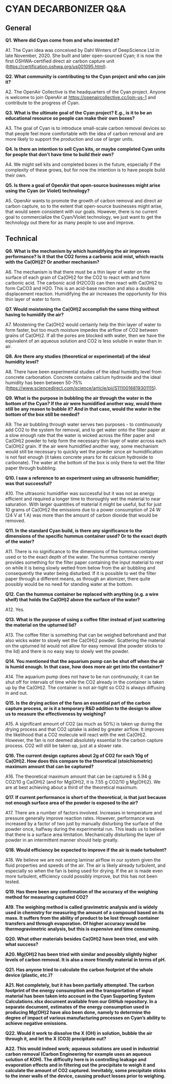 <h1>CYAN DECARBONIZER Q&A</h1>

<h2>General</h2>

<b>Q1. Where did Cyan come from and who invented it?</b>

A1. The Cyan idea was conceived by Dahl Winters of DeepScience Ltd in late November, 2020. She built and later open-sourced Cyan; it is now the first OSHWA-certified direct air carbon capture unit (https://certification.oshwa.org/us001095.html). 

<b>Q2. What community is contributing to the Cyan project and who can join it?</b>

A2. The OpenAir Collective is the headquarters of the Cyan project. Anyone is welcome to join OpenAir at https://openaircollective.cc/join-us-1 and contribute to the progress of Cyan.

<b>Q3. What is the ultimate goal of the Cyan project? E.g., is it to be an educational resource so people can make their own boxes?</b>

A3. The goal of Cyan is to introduce small-scale carbon removal devices so that people feel more comfortable with the idea of carbon removal and are more likely to support the production and use of larger units. 

<b>Q4. Is there an intention to sell Cyan kits, or maybe completed Cyan units for people that don’t have time to build their own?</b>

A4. We might sell kits and completed boxes in the future, especially if the complexity of these grows, but for now the intention is to have people build their own.

<b>Q5. Is there a goal of OpenAir that open-source businesses might arise using the Cyan (or Violet) technology?</b>

A5. OpenAir wants to promote the growth of carbon removal and direct air carbon capture, so to the extent that open-source businesses might arise, that would seem consistent with our goals. However, there is no current goal to commercialize the Cyan/Violet technology, we just want to get the technology out there for as many people to use and improve.

<h2>Technical</h2>

<b>Q6. What is the mechanism by which humidifying the air improves performance? Is it that the CO2 forms a carbonic acid mist, which reacts with the Ca(OH)2? Or another mechanism?</b>

A6. The mechanism is that there must be a thin layer of water on the surface of each grain of Ca(OH)2 for the CO2 to react with and form carbonic acid. The carbonic acid (H2CO3) can then react with Ca(OH)2 to form CaCO3 and H2O. This is an acid-base reaction and also a double displacement reaction. Humidifying the air increases the opportunity for this thin layer of water to form.

<b>Q7. Would moistening the Ca(OH)2 accomplish the same thing without having to humidify the air?</b>

A7. Moistening the Ca(OH)2 would certainly help the thin layer of water to form faster, but too much moisture impedes the airflow of CO2 between grains of Ca(OH)2. If all the pores are blocked with water, then we have the equivalent of an aqueous solution and CO2 is less soluble in water than in air.

<b>Q8. Are there any studies (theoretical or experimental) of the ideal humidity level?</b>

A8. There have been experimental studies of the ideal humidity level from concrete carbonation. Concrete contains calcium hydroxide and the ideal humidity has been between 50-75% (https://www.sciencedirect.com/science/article/pii/S1110016819301115). 

<b>Q9. What is the purpose in bubbling the air through the water in the bottom of the Cyan? If the air were humidified another way, would there still be any reason to bubble it? And in that case, would the water in the bottom of the box still be needed?</b>

A9. The air bubbling through water serves two purposes - to continuously add CO2 to the system for removal, and to get water onto the filter paper at a slow enough rate that the water is wicked across the filter paper and Ca(OH)2 powder to help form the necessary thin layer of water across each Ca(OH)2 grain. If the air were humidified another way, some mechanism would still be necessary to quickly wet the powder since air humidification is not fast enough (it takes concrete years for its calcium hydroxide to carbonate). The water at the bottom of the box is only there to wet the filter paper through bubbling.

<b>Q10. I saw a reference to an experiment using an ultrasonic humidifier; was that successful?</b>

A10. The ultrasonic humidifier was successful but it was not as energy efficient and required a longer time to thoroughly wet the material to near saturation. With larger quantities of material it might be useful, but for just 10 grams of Ca(OH)2 the emissions due to a power consumption of 24 W (24 V at 1 A) was more than the amount of carbon dioxide that would be removed.

<b>Q11. In the standard Cyan build, is there any significance to the dimensions of the specific hummus container used? Or to the exact depth of the water?</b>

A11. There is no significance to the dimensions of the hummus container used or to the exact depth of the water. The hummus container merely provides something for the filter paper containing the input material to rest on while it is being slowly wetted from below from the air bubbling and consequently the water being disturbed. If it is possible to wet the filter paper through a different means, as through an atomizer, there quite possibly would be no need for standing water at the bottom.

<b>Q12. Can the hummus container be replaced with anything (e.g. a wire shelf) that holds the Ca(OH)2 above the surface of the water?</b>

A12. Yes.

<b>Q13. What is the purpose of using a coffee filter instead of just scattering the material on the upturned lid?</b>

A13. The coffee filter is something that can be weighed beforehand and that also wicks water to slowly wet the Ca(OH)2 powder. Scattering the material on the upturned lid would not allow for easy removal (the powder sticks to the lid) and there is no easy way to slowly wet the powder.

<b>Q14. You mentioned that the aquarium pump can be shut off when the air is humid enough. In that case, how does more air get into the container?</b>

A14. The aquarium pump does not have to be run continuously; it can be shut off for intervals of time while the CO2 already in the container is taken up by the Ca(OH)2. The container is not air-tight so CO2 is always diffusing in and out. 

<b>Q15. Is the drying action of the fans an essential part of the carbon capture process, or is it a temporary R&D addition to the design to allow us to measure the effectiveness by weighing?</b>

A15. A significant amount of CO2 (as much as 50%) is taken up during the drying process and that CO2 uptake is aided by greater airflow. It improves the likelihood that a CO2 molecule will react with the wet Ca(OH)2. However, the fan is not deemed absolutely essential to the carbon capture process. CO2 will still be taken up, just at a slower rate.

<b>Q16. The current design captures about 2g of CO2 for each 10g of Ca(OH)2. How does this compare to the theoretical (stoichiometric) maximum amount that can be captured?</b>

A16. The theoretical maximum amount that can be captured is 5.94 g CO2/10 g Ca(OH)2 (and for Mg(OH)2, it is 7.55 g CO2/10 g Mg(OH)2). We are at best achieving about a third of the theoretical maximum. 

<b>Q17. If current performance is short of the theoretical, is that just because not enough surface area of the powder is exposed to the air?</b>

A17. There are a number of factors involved. Increases in temperature and pressure generally improve reaction rates. However, performance was increased by a factor of two just by manually disturbing the surface of the powder once, halfway during the experimental run. This leads us to believe that there is a surface area limitation. Mechanically disturbing the layer of powder in an intermittent manner should help greatly.

<b>Q18. Would efficiency be expected to improve if the air is made turbulent?</b>

A18. We believe we are not seeing laminar airflow in our system given the fluid properties and speeds of the air. The air is likely already turbulent, and especially so when the fan is being used for drying. If the air is made even more turbulent, efficiency could possibly improve, but this has not been tested.

<b>Q19. Has there been any confirmation of the accuracy of the weighing method for measuring captured CO2?<b>

A19. The weighing method is called gravimetric analysis and is widely used in chemistry for measuring the amount of a compound based on its mass. It suffers from the ability of product to be lost through container transfers and through evaporation. Of higher accuracy would be thermogravimetric analysis, but this is expensive and time consuming.

<b>Q20. What other materials besides Ca(OH)2 have been tried, and with what success?</b>

A20. Mg(OH)2 has been tried with similar and possibly slightly higher levels of carbon removal. It is also a more friendly material in terms of pH.

<b>Q21. Has anyone tried to calculate the carbon footprint of the whole device (plastic, etc.)?</b>

A21. Not completely, but it has been partially attempted. The carbon footprint of the energy consumption and the transportation of input material has been taken into account in the Cyan Supporting System Calculations.xlsx document available from our GitHub repository. In a separate document, estimates of the energy consumption used in producing Mg(OH)2 have also been done, namely to determine the degree of impact of various manufacturing processes on Cyan’s ability to achieve negative emissions. 

<b>Q22. Would it work to dissolve the X (OH) in solution, bubble the air through it, and let the X (CO3) precipitate out?</b>

A22. This would indeed work; aqueous solutions are used in industrial carbon removal (Carbon Engineering for example uses an aqueous solution of KOH). The difficulty here is in controlling leakage and evaporation effects and in filtering out the precipitate to weigh it and calculate the amount of CO2 captured. Inevitably, some precipitate sticks to the inner walls of the device, causing product losses prior to weighing. 
